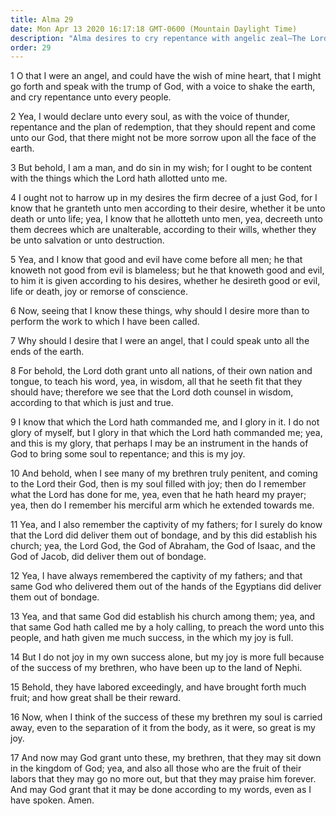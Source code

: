 ```yaml
---
title: Alma 29
date: Mon Apr 13 2020 16:17:18 GMT-0600 (Mountain Daylight Time)
description: "Alma desires to cry repentance with angelic zeal—The Lord grants teachers for all nations—Alma glories in the Lord’s work and in the success of Ammon and his brethren. About 76 B.C."
order: 29
---
```


1 O that I were an angel, and could have the wish of mine heart, that I might go forth and speak with the trump of God, with a voice to shake the earth, and cry repentance unto every people.

2 Yea, I would declare unto every soul, as with the voice of thunder, repentance and the plan of redemption, that they should repent and come unto our God, that there might not be more sorrow upon all the face of the earth.

3 But behold, I am a man, and do sin in my wish; for I ought to be content with the things which the Lord hath allotted unto me.

4 I ought not to harrow up in my desires the firm decree of a just God, for I know that he granteth unto men according to their desire, whether it be unto death or unto life; yea, I know that he allotteth unto men, yea, decreeth unto them decrees which are unalterable, according to their wills, whether they be unto salvation or unto destruction.

5 Yea, and I know that good and evil have come before all men; he that knoweth not good from evil is blameless; but he that knoweth good and evil, to him it is given according to his desires, whether he desireth good or evil, life or death, joy or remorse of conscience.

6 Now, seeing that I know these things, why should I desire more than to perform the work to which I have been called.

7 Why should I desire that I were an angel, that I could speak unto all the ends of the earth.

8 For behold, the Lord doth grant unto all nations, of their own nation and tongue, to teach his word, yea, in wisdom, all that he seeth fit that they should have; therefore we see that the Lord doth counsel in wisdom, according to that which is just and true.

9 I know that which the Lord hath commanded me, and I glory in it. I do not glory of myself, but I glory in that which the Lord hath commanded me; yea, and this is my glory, that perhaps I may be an instrument in the hands of God to bring some soul to repentance; and this is my joy.

10 And behold, when I see many of my brethren truly penitent, and coming to the Lord their God, then is my soul filled with joy; then do I remember what the Lord has done for me, yea, even that he hath heard my prayer; yea, then do I remember his merciful arm which he extended towards me.

11 Yea, and I also remember the captivity of my fathers; for I surely do know that the Lord did deliver them out of bondage, and by this did establish his church; yea, the Lord God, the God of Abraham, the God of Isaac, and the God of Jacob, did deliver them out of bondage.

12 Yea, I have always remembered the captivity of my fathers; and that same God who delivered them out of the hands of the Egyptians did deliver them out of bondage.

13 Yea, and that same God did establish his church among them; yea, and that same God hath called me by a holy calling, to preach the word unto this people, and hath given me much success, in the which my joy is full.

14 But I do not joy in my own success alone, but my joy is more full because of the success of my brethren, who have been up to the land of Nephi.

15 Behold, they have labored exceedingly, and have brought forth much fruit; and how great shall be their reward.

16 Now, when I think of the success of these my brethren my soul is carried away, even to the separation of it from the body, as it were, so great is my joy.

17 And now may God grant unto these, my brethren, that they may sit down in the kingdom of God; yea, and also all those who are the fruit of their labors that they may go no more out, but that they may praise him forever. And may God grant that it may be done according to my words, even as I have spoken. Amen.
